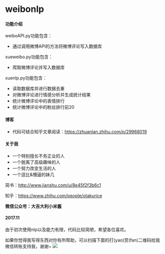 # weibonlp
#### 功能介绍
weiboAPI.py功能包含：
- 通过调用微博API的方法将微博评论写入数据库

xueweibo.py功能包含：
- 爬取微博评论并写入数据库

xuenlp.py功能包含：
- 读取数据库并进行数据去重
- 对微博评论进行情感分析并生成统计结果
- 统计微博评论中的表情排行
- 统计微博评论中的粉丝排行前20

#### 博客
- 代码可结合知乎文章阅读：https://zhuanlan.zhihu.com/p/29968019

#### 关于我
- 一个特别擅长不务正业的人
- 一个脱离了高级趣味的人
- 一个努力改变生活的人
- 一个逗比&懵逼的妹几

简书：http://www.jianshu.com/u/8e45f2f3b6c1

知乎：https://www.zhihu.com/people/otakurice

**微信公众号：大吉大利小米酱**

#### 2017.11
由于初次使用nlp以及能力有限，代码比较简陋，希望各位喜欢。

如果你觉得我写得东西对你有所帮助，可以扫描下面的打(yao)赏(fan)二维码给我微信转账支持我，谢谢~
![](assets/README-8304749f.JPG)
